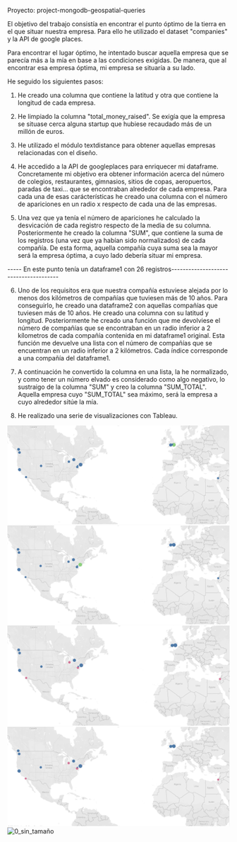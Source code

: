 

Proyecto: project-mongodb-geospatial-queries

El objetivo del trabajo consistía en encontrar el punto óptimo de la tierra en el que situar nuestra empresa. Para ello he utilizado el dataset "companies" y la API de google places.

Para encontrar el lugar óptimo, he intentado buscar aquella empresa que se parecía más a la mía en base a las condiciones exigidas. De manera, que al encontrar esa empresa óptima, mi empresa se situaría a su lado.

He seguido los siguientes pasos:

1. He creado una columna que contiene la latitud y otra que contiene la longitud de cada empresa.

2. He limpiado la columna "total_money_raised". Se exigía que la empresa se situase cerca alguna startup que hubiese recaudado más de un millón de euros.

3. He utilizado el módulo textdistance para obtener aquellas empresas relacionadas con el diseño.

4. He accedido a la API de googleplaces para enriquecer mi dataframe. Concretamente mi objetivo era obtener información acerca del número de colegios, restaurantes, gimnasios, sitios de copas, aeropuertos, paradas de taxi... que se encontraban alrededor de cada empresa. Para cada una de esas carácterísticas he creado una columna con el número de apariciones en un radio x respecto de cada una de las empresas.

5. Una vez que ya tenía el número de apariciones he calculado la desvicación de cada registro respecto de la media de su columna. Posteriormente he creado la columna "SUM", que contiene la suma de los registros (una vez que ya habían sido normalizados) de cada compañía. De esta forma, aquella compañía cuya suma sea la mayor será la empresa óptima, a cuyo lado debería situar mi empresa.

----- En este punto tenía un dataframe1 con 26 registros--------------------------------------

6. Uno de los requisitos era que nuestra compañía estuviese alejada por lo menos dos kilómetros de compañías que tuviesen más de 10 años. Para conseguirlo, he creado una dataframe2 con aquellas compañías que tuviesen más de 10 años. He creado una columna con su latitud y longitud. Posteriormente he creado una función que me devolviese el número de compañías que se encontraban en un radio inferior a 2 kílometros de cada compañía contenida en mi dataframe1 original. Esta función me devuelve una lista con el número de compañías que se encuentran en un radio inferior a 2 kilómetros. Cada índice corresponde a una compañía del dataframe1.

7. A continuación he convertido la columna en una lista, la he normalizado, y como tener un número elvado es considerado como algo negativo, lo sustraigo de la columna "SUM" y creo la columna "SUM_TOTAL". Aquella empresa cuyo "SUM_TOTAL" sea máximo, será la empresa a cuyo alrededor sitúe la mía.

8. He realizado una serie de visualizaciones con Tableau.


![SUM_TOTAL](SUM_TOTAL_DEFINITIVO.PNG)
![SUM](SUM_DEFINITIVO.PNG)
![0_compañías_SUM_TOTAL](0_SUM_TOTAL_DEFINITIVO.PNG)
![0_compañías_SUM](0_SUM_DEFINITIVO.PNG)
![0_sin_tamaño](0_sin_tamaño.PNG)






